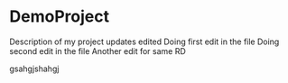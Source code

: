 # DemoProject
 Description of my project updates edited
 Doing first edit in the file
 Doing second edit in the file
 Another edit for same RD

gsahgjshahgj
